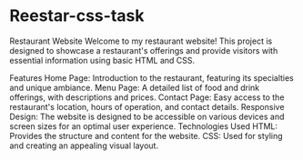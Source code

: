 # Reestar-css-task
Restaurant Website
Welcome to my restaurant website! This project is designed to showcase a restaurant's offerings and provide visitors with essential information using basic HTML and CSS.

Features
Home Page: Introduction to the restaurant, featuring its specialties and unique ambiance.
Menu Page: A detailed list of food and drink offerings, with descriptions and prices.
Contact Page: Easy access to the restaurant's location, hours of operation, and contact details.
Responsive Design: The website is designed to be accessible on various devices and screen sizes for an optimal user experience.
Technologies Used
HTML: Provides the structure and content for the website.
CSS: Used for styling and creating an appealing visual layout.
